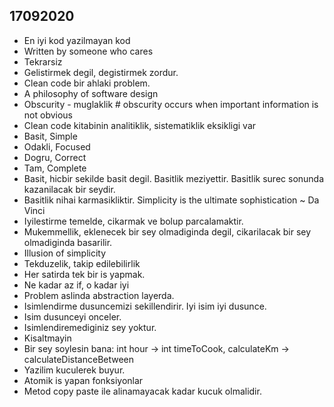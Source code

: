 ## 17092020
- En iyi kod yazilmayan kod
- Written by someone who cares
- Tekrarsiz
- Gelistirmek degil, degistirmek zordur.
- Clean code bir ahlaki problem.
- A philosophy of software design
- Obscurity - muglaklik # obscurity occurs when important information is not obvious
- Clean code kitabinin analitiklik, sistematiklik eksikligi var
- Basit, Simple
- Odakli, Focused
- Dogru, Correct
- Tam, Complete
- Basit, hicbir sekilde basit degil. Basitlik meziyettir. Basitlik surec sonunda kazanilacak bir seydir.
- Basitlik nihai karmasikliktir. Simplicity is the ultimate sophistication ~ Da Vinci
- Iyilestirme temelde, cikarmak ve bolup parcalamaktir.
- Mukemmellik, eklenecek bir sey olmadiginda degil, cikarilacak bir sey olmadiginda basarilir.
- Illusion of simplicity
- Tekduzelik, takip edilebilirlik
- Her satirda tek bir is yapmak.
- Ne kadar az if, o kadar iyi
- Problem aslinda abstraction layerda.
- Isimlendirme dusuncemizi sekillendirir. Iyi isim iyi dusunce.
- Isim dusunceyi onceler.
- Isimlendiremediginiz sey yoktur.
- Kisaltmayin
- Bir sey soylesin bana: int hour -> int timeToCook, calculateKm -> calculateDistanceBetween
- Yazilim kuculerek buyur.
- Atomik is yapan fonksiyonlar
- Metod copy paste ile alinamayacak kadar kucuk olmalidir.